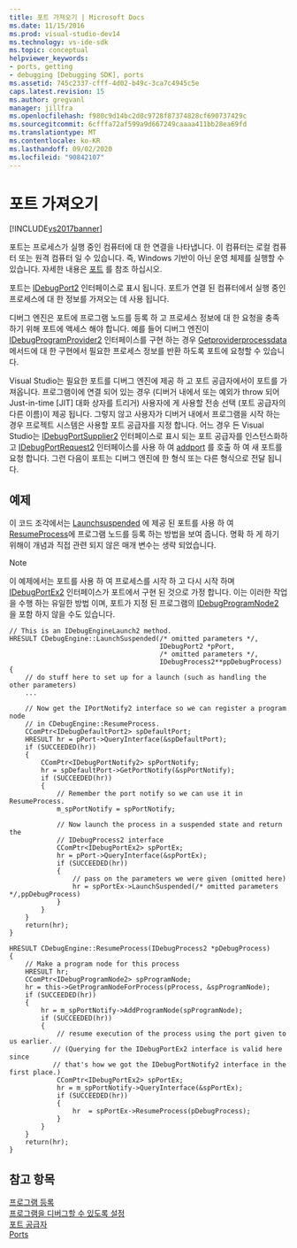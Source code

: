 ```yaml
---
title: 포트 가져오기 | Microsoft Docs
ms.date: 11/15/2016
ms.prod: visual-studio-dev14
ms.technology: vs-ide-sdk
ms.topic: conceptual
helpviewer_keywords:
- ports, getting
- debugging [Debugging SDK], ports
ms.assetid: 745c2337-cfff-4d02-b49c-3ca7c4945c5e
caps.latest.revision: 15
ms.author: gregvanl
manager: jillfra
ms.openlocfilehash: f980c9d14bc2d0c9728f87374828cf690737429c
ms.sourcegitcommit: 6cfffa72af599a9d667249caaaa411bb28ea69fd
ms.translationtype: MT
ms.contentlocale: ko-KR
ms.lasthandoff: 09/02/2020
ms.locfileid: "90842107"
---
```

# <a name="getting-a-port"></a>포트 가져오기
[!INCLUDE[vs2017banner](../../includes/vs2017banner.md)]

포트는 프로세스가 실행 중인 컴퓨터에 대 한 연결을 나타냅니다. 이 컴퓨터는 로컬 컴퓨터 또는 원격 컴퓨터 일 수 있습니다. 즉, Windows 기반이 아닌 운영 체제를 실행할 수 있습니다. 자세한 내용은 [포트](../../extensibility/debugger/ports.md) 를 참조 하십시오.  
  
 포트는 [IDebugPort2](../../extensibility/debugger/reference/idebugport2.md) 인터페이스로 표시 됩니다. 포트가 연결 된 컴퓨터에서 실행 중인 프로세스에 대 한 정보를 가져오는 데 사용 됩니다.  
  
 디버그 엔진은 포트에 프로그램 노드를 등록 하 고 프로세스 정보에 대 한 요청을 충족 하기 위해 포트에 액세스 해야 합니다. 예를 들어 디버그 엔진이 [IDebugProgramProvider2](../../extensibility/debugger/reference/idebugprogramprovider2.md) 인터페이스를 구현 하는 경우 [Getproviderprocessdata](../../extensibility/debugger/reference/idebugprogramprovider2-getproviderprocessdata.md) 메서드에 대 한 구현에서 필요한 프로세스 정보를 반환 하도록 포트에 요청할 수 있습니다.  
  
 Visual Studio는 필요한 포트를 디버그 엔진에 제공 하 고 포트 공급자에서이 포트를 가져옵니다. 프로그램이에 연결 되어 있는 경우 (디버거 내에서 또는 예외가 throw 되어 Just-in-time [JIT] 대화 상자를 트리거) 사용자에 게 사용할 전송 선택 (포트 공급자의 다른 이름)이 제공 됩니다. 그렇지 않고 사용자가 디버거 내에서 프로그램을 시작 하는 경우 프로젝트 시스템은 사용할 포트 공급자를 지정 합니다. 어느 경우 든 Visual Studio는 [IDebugPortSupplier2](../../extensibility/debugger/reference/idebugportsupplier2.md) 인터페이스로 표시 되는 포트 공급자를 인스턴스화하고 [IDebugPortRequest2](../../extensibility/debugger/reference/idebugportrequest2.md) 인터페이스를 사용 하 여 [addport](../../extensibility/debugger/reference/idebugportsupplier2-addport.md) 를 호출 하 여 새 포트를 요청 합니다. 그런 다음이 포트는 디버그 엔진에 한 형식 또는 다른 형식으로 전달 됩니다.  
  
## <a name="example"></a>예제  
 이 코드 조각에서는 [Launchsuspended](../../extensibility/debugger/reference/idebugenginelaunch2-launchsuspended.md) 에 제공 된 포트를 사용 하 여 [ResumeProcess](../../extensibility/debugger/reference/idebugenginelaunch2-resumeprocess.md)에 프로그램 노드를 등록 하는 방법을 보여 줍니다. 명확 하 게 하기 위해이 개념과 직접 관련 되지 않은 매개 변수는 생략 되었습니다.  
  
> [!NOTE]
> 이 예제에서는 포트를 사용 하 여 프로세스를 시작 하 고 다시 시작 하며 [IDebugPortEx2](../../extensibility/debugger/reference/idebugportex2.md) 인터페이스가 포트에서 구현 된 것으로 가정 합니다. 이는 이러한 작업을 수행 하는 유일한 방법 이며, 포트가 지정 된 프로그램의 [IDebugProgramNode2](../../extensibility/debugger/reference/idebugprogramnode2.md) 을 포함 하지 않을 수도 있습니다.  
  
```cpp#  
// This is an IDebugEngineLaunch2 method.  
HRESULT CDebugEngine::LaunchSuspended(/* omitted parameters */,  
                                      IDebugPort2 *pPort,  
                                      /* omitted parameters */,  
                                      IDebugProcess2**ppDebugProcess)  
{  
    // do stuff here to set up for a launch (such as handling the other parameters)  
    ...  
  
    // Now get the IPortNotify2 interface so we can register a program node  
    // in CDebugEngine::ResumeProcess.  
    CComPtr<IDebugDefaultPort2> spDefaultPort;  
    HRESULT hr = pPort->QueryInterface(&spDefaultPort);  
    if (SUCCEEDED(hr))  
    {  
        CComPtr<IDebugPortNotify2> spPortNotify;  
        hr = spDefaultPort->GetPortNotify(&spPortNotify);  
        if (SUCCEEDED(hr))  
        {  
            // Remember the port notify so we can use it in ResumeProcess.  
            m_spPortNotify = spPortNotify;  
  
            // Now launch the process in a suspended state and return the  
            // IDebugProcess2 interface  
            CComPtr<IDebugPortEx2> spPortEx;  
            hr = pPort->QueryInterface(&spPortEx);  
            if (SUCCEEDED(hr))  
            {  
                // pass on the parameters we were given (omitted here)  
                hr = spPortEx->LaunchSuspended(/* omitted parameters */,ppDebugProcess)  
            }  
        }  
    }  
    return(hr);  
}  
  
HRESULT CDebugEngine::ResumeProcess(IDebugProcess2 *pDebugProcess)  
{  
    // Make a program node for this process  
    HRESULT hr;  
    CComPtr<IDebugProgramNode2> spProgramNode;  
    hr = this->GetProgramNodeForProcess(pProcess, &spProgramNode);  
    if (SUCCEEDED(hr))  
    {  
        hr = m_spPortNotify->AddProgramNode(spProgramNode);  
        if (SUCCEEDED(hr))  
        {  
            // resume execution of the process using the port given to us earlier.  
           // (Querying for the IDebugPortEx2 interface is valid here since  
           // that's how we got the IDebugPortNotify2 interface in the first place.)  
            CComPtr<IDebugPortEx2> spPortEx;  
            hr = m_spPortNotify->QueryInterface(&spPortEx);  
            if (SUCCEEDED(hr))  
            {  
                hr  = spPortEx->ResumeProcess(pDebugProcess);  
            }  
        }  
    }  
    return(hr);  
}  
```  
  
## <a name="see-also"></a>참고 항목  
 [프로그램 등록](../../extensibility/debugger/registering-the-program.md)   
 [프로그램을 디버그할 수 있도록 설정](../../extensibility/debugger/enabling-a-program-to-be-debugged.md)   
 [포트 공급자](../../extensibility/debugger/port-suppliers.md)   
 [Ports](../../extensibility/debugger/ports.md)
